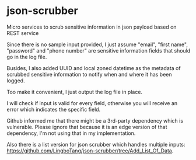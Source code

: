# json-scrubber
Micro services to scrub sensitive information in json payload based on REST service

Since there is no sample input provided, I just assume "email", "first name", "password" and "phone number" are sensitive information fields that should go in the log file.

Busides, I also added UUID and local zoned datetime as the metadata of scrubbed sensitive information to notify when and where it has been logged.

Too make it convenient, I just output the log file in place.

I will check if input is valid for every field, otherwise you will receive an error which indicates the specific field.

Github informed me that there might be a 3rd-party dependency which is vulnerable. Please ignore that because it is an edge version of that dependency, I'm not using that in my implementation.

Also there is a list version for json scrubber which handles multiple inputs: https://github.com/LingboTang/json-scrubber/tree/Add_List_Of_Data.
